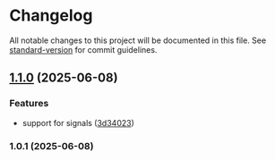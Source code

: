 # Changelog

All notable changes to this project will be documented in this file. See [standard-version](https://github.com/conventional-changelog/standard-version) for commit guidelines.

## [1.1.0](https://github.com/msi404/toolbox/compare/v1.0.1...v1.1.0) (2025-06-08)


### Features

* support for signals ([3d34023](https://github.com/msi404/toolbox/commit/3d34023fce50b43d770c4d0faf7c74b5b32515fa))

### 1.0.1 (2025-06-08)
